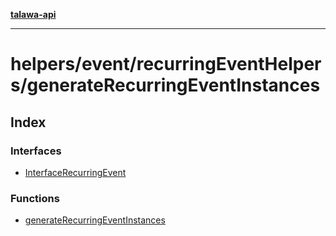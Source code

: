 [**talawa-api**](../../../../README.md)

***

# helpers/event/recurringEventHelpers/generateRecurringEventInstances

## Index

### Interfaces

- [InterfaceRecurringEvent](interfaces/InterfaceRecurringEvent.md)

### Functions

- [generateRecurringEventInstances](functions/generateRecurringEventInstances.md)
